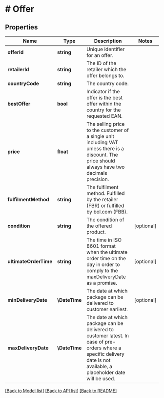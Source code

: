 # # Offer

## Properties

Name | Type | Description | Notes
------------ | ------------- | ------------- | -------------
**offerId** | **string** | Unique identifier for an offer. |
**retailerId** | **string** | The ID of the retailer which the offer belongs to. |
**countryCode** | **string** | The country code. |
**bestOffer** | **bool** | Indicator if the offer is the best offer within the country for the requested EAN. |
**price** | **float** | The selling price to the customer of a single unit including VAT unless there is a discount. The price should always have two decimals precision. |
**fulfilmentMethod** | **string** | The fulfilment method. Fulfilled by the retailer (FBR) or fulfilled by bol.com (FBB). |
**condition** | **string** | The condition of the offered product. | [optional]
**ultimateOrderTime** | **string** | The time in ISO 8601 format when the ultimate order time on the day in order to comply to the maxDeliveryDate as a promise. | [optional]
**minDeliveryDate** | **\DateTime** | The date at which package can be delivered to customer earliest. | [optional]
**maxDeliveryDate** | **\DateTime** | The date at which package can be delivered to customer latest. In case of pre-orders where a specific delivery date is not available, a placeholder date will be used. |

[[Back to Model list]](../../README.md#models) [[Back to API list]](../../README.md#endpoints) [[Back to README]](../../README.md)
